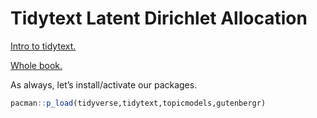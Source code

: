 Tidytext Latent Dirichlet Allocation
================

[Intro to
tidytext.](https://cran.r-project.org/web/packages/tidytext/vignettes/tidytext.html)

[Whole book.](https://www.tidytextmining.com/)

As always, let’s install/activate our packages.

``` r
pacman::p_load(tidyverse,tidytext,topicmodels,gutenbergr)
```
